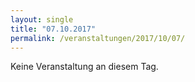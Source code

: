 ```yaml
---
layout: single
title: "07.10.2017"
permalink: /veranstaltungen/2017/10/07/
---
```


Keine Veranstaltung an diesem Tag.
